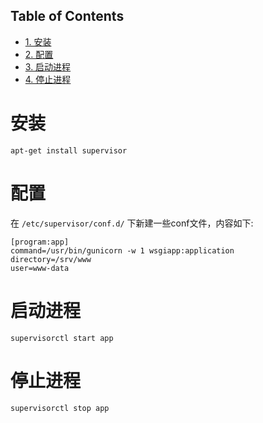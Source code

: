 <nav id="table-of-contents">
<h2>Table of Contents</h2>
<div id="text-table-of-contents">
<ul>
<li><a href="#orgheadline1">1. 安装</a></li>
<li><a href="#orgheadline2">2. 配置</a></li>
<li><a href="#orgheadline3">3. 启动进程</a></li>
<li><a href="#orgheadline4">4. 停止进程</a></li>
</ul>
</div>
</nav>


# 安装<a id="orgheadline1"></a>

    apt-get install supervisor

# 配置<a id="orgheadline2"></a>

在 `/etc/supervisor/conf.d/` 下新建一些conf文件，内容如下:

    [program:app]
    command=/usr/bin/gunicorn -w 1 wsgiapp:application
    directory=/srv/www
    user=www-data

# 启动进程<a id="orgheadline3"></a>

    supervisorctl start app

# 停止进程<a id="orgheadline4"></a>

    supervisorctl stop app